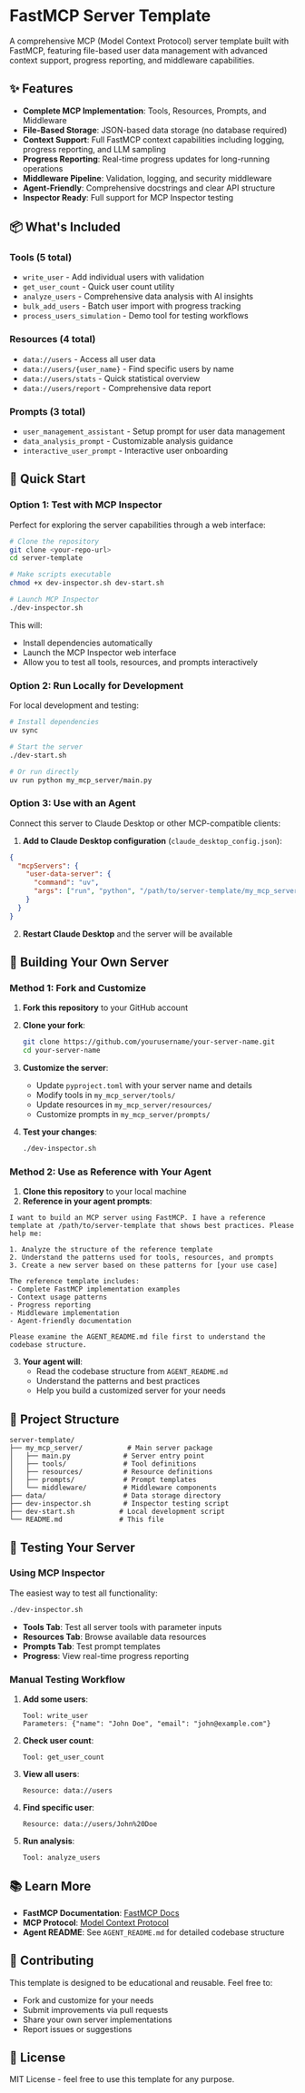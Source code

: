 # FastMCP Server Template

A comprehensive MCP (Model Context Protocol) server template built with FastMCP, featuring file-based user data management with advanced context support, progress reporting, and middleware capabilities.

## ✨ Features

- **Complete MCP Implementation**: Tools, Resources, Prompts, and Middleware
- **File-Based Storage**: JSON-based data storage (no database required)
- **Context Support**: Full FastMCP context capabilities including logging, progress reporting, and LLM sampling
- **Progress Reporting**: Real-time progress updates for long-running operations
- **Middleware Pipeline**: Validation, logging, and security middleware
- **Agent-Friendly**: Comprehensive docstrings and clear API structure
- **Inspector Ready**: Full support for MCP Inspector testing

## 📦 What's Included

### Tools (5 total)
- `write_user` - Add individual users with validation
- `get_user_count` - Quick user count utility
- `analyze_users` - Comprehensive data analysis with AI insights
- `bulk_add_users` - Batch user import with progress tracking
- `process_users_simulation` - Demo tool for testing workflows

### Resources (4 total)
- `data://users` - Access all user data
- `data://users/{user_name}` - Find specific users by name
- `data://users/stats` - Quick statistical overview
- `data://users/report` - Comprehensive data report

### Prompts (3 total)
- `user_management_assistant` - Setup prompt for user data management
- `data_analysis_prompt` - Customizable analysis guidance
- `interactive_user_prompt` - Interactive user onboarding

## 🚀 Quick Start

### Option 1: Test with MCP Inspector

Perfect for exploring the server capabilities through a web interface:

```bash
# Clone the repository
git clone <your-repo-url>
cd server-template

# Make scripts executable
chmod +x dev-inspector.sh dev-start.sh

# Launch MCP Inspector
./dev-inspector.sh
```

This will:
- Install dependencies automatically
- Launch the MCP Inspector web interface
- Allow you to test all tools, resources, and prompts interactively

### Option 2: Run Locally for Development

For local development and testing:

```bash
# Install dependencies
uv sync

# Start the server
./dev-start.sh

# Or run directly
uv run python my_mcp_server/main.py
```

### Option 3: Use with an Agent

Connect this server to Claude Desktop or other MCP-compatible clients:

1. **Add to Claude Desktop configuration** (`claude_desktop_config.json`):
```json
{
  "mcpServers": {
    "user-data-server": {
      "command": "uv",
      "args": ["run", "python", "/path/to/server-template/my_mcp_server/main.py"]
    }
  }
}
```

2. **Restart Claude Desktop** and the server will be available

## 🔧 Building Your Own Server

### Method 1: Fork and Customize

1. **Fork this repository** to your GitHub account
2. **Clone your fork**:
   ```bash
   git clone https://github.com/yourusername/your-server-name.git
   cd your-server-name
   ```

3. **Customize the server**:
   - Update `pyproject.toml` with your server name and details
   - Modify tools in `my_mcp_server/tools/`
   - Update resources in `my_mcp_server/resources/`
   - Customize prompts in `my_mcp_server/prompts/`

4. **Test your changes**:
   ```bash
   ./dev-inspector.sh
   ```

### Method 2: Use as Reference with Your Agent

1. **Clone this repository** to your local machine
2. **Reference in your agent prompts**:

```
I want to build an MCP server using FastMCP. I have a reference template at /path/to/server-template that shows best practices. Please help me:

1. Analyze the structure of the reference template
2. Understand the patterns used for tools, resources, and prompts
3. Create a new server based on these patterns for [your use case]

The reference template includes:
- Complete FastMCP implementation examples
- Context usage patterns
- Progress reporting
- Middleware implementation
- Agent-friendly documentation

Please examine the AGENT_README.md file first to understand the codebase structure.
```

3. **Your agent will**:
   - Read the codebase structure from `AGENT_README.md`
   - Understand the patterns and best practices
   - Help you build a customized server for your needs

## 📁 Project Structure

```
server-template/
├── my_mcp_server/           # Main server package
│   ├── main.py             # Server entry point
│   ├── tools/              # Tool definitions
│   ├── resources/          # Resource definitions
│   ├── prompts/            # Prompt templates
│   └── middleware/         # Middleware components
├── data/                   # Data storage directory
├── dev-inspector.sh        # Inspector testing script
├── dev-start.sh           # Local development script
└── README.md              # This file
```

## 🧪 Testing Your Server

### Using MCP Inspector
The easiest way to test all functionality:

```bash
./dev-inspector.sh
```

- **Tools Tab**: Test all server tools with parameter inputs
- **Resources Tab**: Browse available data resources
- **Prompts Tab**: Test prompt templates
- **Progress**: View real-time progress reporting

### Manual Testing Workflow

1. **Add some users**:
   ```
   Tool: write_user
   Parameters: {"name": "John Doe", "email": "john@example.com"}
   ```

2. **Check user count**:
   ```
   Tool: get_user_count
   ```

3. **View all users**:
   ```
   Resource: data://users
   ```

4. **Find specific user**:
   ```
   Resource: data://users/John%20Doe
   ```

5. **Run analysis**:
   ```
   Tool: analyze_users
   ```

## 📚 Learn More

- **FastMCP Documentation**: [FastMCP Docs](https://gofastmcp.com/getting-started/welcome)
- **MCP Protocol**: [Model Context Protocol](https://modelcontextprotocol.io)
- **Agent README**: See `AGENT_README.md` for detailed codebase structure

## 🤝 Contributing

This template is designed to be educational and reusable. Feel free to:
- Fork and customize for your needs
- Submit improvements via pull requests
- Share your own server implementations
- Report issues or suggestions

## 📄 License

MIT License - feel free to use this template for any purpose.